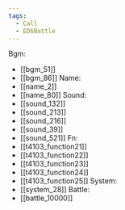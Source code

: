 ```yaml
---
tags:
  - Call
  - ED6Battle
---
```

Bgm:
- [[bgm_51]]
- [[bgm_86]]
Name:
- [[name_2]]
- [[name_80]]
Sound:
- [[sound_132]]
- [[sound_213]]
- [[sound_216]]
- [[sound_39]]
- [[sound_521]]
Fn:
- [[t4103_function21]]
- [[t4103_function22]]
- [[t4103_function23]]
- [[t4103_function24]]
- [[t4103_function25]]
System:
- [[system_28]]
Battle:
- [[battle_10000]]

